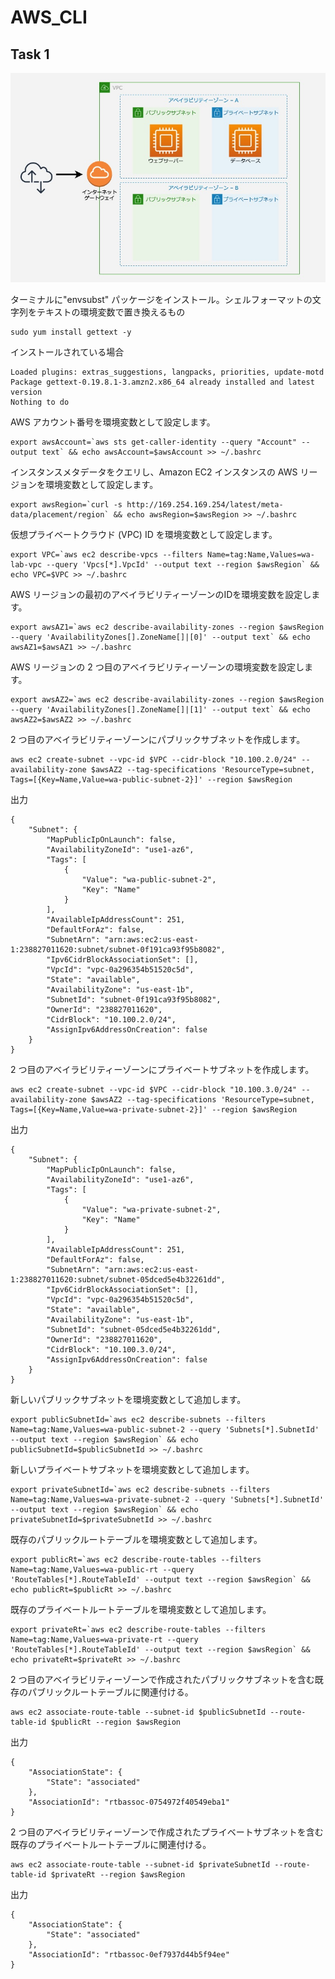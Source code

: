 # AWS_CLI
## Task 1
<img src=fig1.jpg>

ターミナルに"envsubst" パッケージをインストール。シェルフォーマットの文字列をテキストの環境変数で置き換えるもの
```
sudo yum install gettext -y
```
インストールされている場合
```
Loaded plugins: extras_suggestions, langpacks, priorities, update-motd
Package gettext-0.19.8.1-3.amzn2.x86_64 already installed and latest version
Nothing to do
```
AWS アカウント番号を環境変数として設定します。
```
export awsAccount=`aws sts get-caller-identity --query "Account" --output text` && echo awsAccount=$awsAccount >> ~/.bashrc
```
インスタンスメタデータをクエリし、Amazon EC2 インスタンスの AWS リージョンを環境変数として設定します。
```
export awsRegion=`curl -s http://169.254.169.254/latest/meta-data/placement/region` && echo awsRegion=$awsRegion >> ~/.bashrc
```
仮想プライベートクラウド (VPC) ID を環境変数として設定します。
```
export VPC=`aws ec2 describe-vpcs --filters Name=tag:Name,Values=wa-lab-vpc --query 'Vpcs[*].VpcId' --output text --region $awsRegion` && echo VPC=$VPC >> ~/.bashrc
```
AWS リージョンの最初のアベイラビリティーゾーンのIDを環境変数を設定します。
```
export awsAZ1=`aws ec2 describe-availability-zones --region $awsRegion --query 'AvailabilityZones[].ZoneName[]|[0]' --output text` && echo awsAZ1=$awsAZ1 >> ~/.bashrc
```
AWS リージョンの 2 つ目のアベイラビリティーゾーンの環境変数を設定します。
```
export awsAZ2=`aws ec2 describe-availability-zones --region $awsRegion --query 'AvailabilityZones[].ZoneName[]|[1]' --output text` && echo awsAZ2=$awsAZ2 >> ~/.bashrc
```
2 つ目のアベイラビリティーゾーンにパブリックサブネットを作成します。
```
aws ec2 create-subnet --vpc-id $VPC --cidr-block "10.100.2.0/24" --availability-zone $awsAZ2 --tag-specifications 'ResourceType=subnet, Tags=[{Key=Name,Value=wa-public-subnet-2}]' --region $awsRegion
```
出力
```
{
    "Subnet": {
        "MapPublicIpOnLaunch": false,
        "AvailabilityZoneId": "use1-az6",
        "Tags": [
            {
                "Value": "wa-public-subnet-2",
                "Key": "Name"
            }
        ],
        "AvailableIpAddressCount": 251,
        "DefaultForAz": false,
        "SubnetArn": "arn:aws:ec2:us-east-1:238827011620:subnet/subnet-0f191ca93f95b8082",
        "Ipv6CidrBlockAssociationSet": [],
        "VpcId": "vpc-0a296354b51520c5d",
        "State": "available",
        "AvailabilityZone": "us-east-1b",
        "SubnetId": "subnet-0f191ca93f95b8082",
        "OwnerId": "238827011620",
        "CidrBlock": "10.100.2.0/24",
        "AssignIpv6AddressOnCreation": false
    }
}
```
2 つ目のアベイラビリティーゾーンにプライベートサブネットを作成します。
```
aws ec2 create-subnet --vpc-id $VPC --cidr-block "10.100.3.0/24" --availability-zone $awsAZ2 --tag-specifications 'ResourceType=subnet, Tags=[{Key=Name,Value=wa-private-subnet-2}]' --region $awsRegion
```
出力
```
{
    "Subnet": {
        "MapPublicIpOnLaunch": false,
        "AvailabilityZoneId": "use1-az6",
        "Tags": [
            {
                "Value": "wa-private-subnet-2",
                "Key": "Name"
            }
        ],
        "AvailableIpAddressCount": 251,
        "DefaultForAz": false,
        "SubnetArn": "arn:aws:ec2:us-east-1:238827011620:subnet/subnet-05dced5e4b32261dd",
        "Ipv6CidrBlockAssociationSet": [],
        "VpcId": "vpc-0a296354b51520c5d",
        "State": "available",
        "AvailabilityZone": "us-east-1b",
        "SubnetId": "subnet-05dced5e4b32261dd",
        "OwnerId": "238827011620",
        "CidrBlock": "10.100.3.0/24",
        "AssignIpv6AddressOnCreation": false
    }
}
```
新しいパブリックサブネットを環境変数として追加します。
```
export publicSubnetId=`aws ec2 describe-subnets --filters Name=tag:Name,Values=wa-public-subnet-2 --query 'Subnets[*].SubnetId' --output text --region $awsRegion` && echo publicSubnetId=$publicSubnetId >> ~/.bashrc
```
新しいプライベートサブネットを環境変数として追加します。
```
export privateSubnetId=`aws ec2 describe-subnets --filters Name=tag:Name,Values=wa-private-subnet-2 --query 'Subnets[*].SubnetId' --output text --region $awsRegion` && echo privateSubnetId=$privateSubnetId >> ~/.bashrc
```
既存のパブリックルートテーブルを環境変数として追加します。
```
export publicRt=`aws ec2 describe-route-tables --filters Name=tag:Name,Values=wa-public-rt --query 'RouteTables[*].RouteTableId' --output text --region $awsRegion` && echo publicRt=$publicRt >> ~/.bashrc
```
既存のプライベートルートテーブルを環境変数として追加します。
```
export privateRt=`aws ec2 describe-route-tables --filters Name=tag:Name,Values=wa-private-rt --query 'RouteTables[*].RouteTableId' --output text --region $awsRegion` && echo privateRt=$privateRt >> ~/.bashrc
```
2 つ目のアベイラビリティーゾーンで作成されたパブリックサブネットを含む既存のパブリックルートテーブルに関連付ける。
```
aws ec2 associate-route-table --subnet-id $publicSubnetId --route-table-id $publicRt --region $awsRegion
```
出力
```
{
    "AssociationState": {
        "State": "associated"
    },
    "AssociationId": "rtbassoc-0754972f40549eba1"
}
```
2 つ目のアベイラビリティーゾーンで作成されたプライベートサブネットを含む既存のプライベートルートテーブルに関連付ける。
```
aws ec2 associate-route-table --subnet-id $privateSubnetId --route-table-id $privateRt --region $awsRegion
```
出力
```
{
    "AssociationState": {
        "State": "associated"
    },
    "AssociationId": "rtbassoc-0ef7937d44b5f94ee"
}
```
